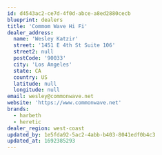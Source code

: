 ```yaml
---
id: d4543ac2-ce7d-4f0d-abce-a8ed2880cecb
blueprint: dealers
title: 'Commom Wave Hi Fi'
dealer_address:
  name: 'Wesley Katzir'
  street: '1451 E 4th St Suite 106'
  street2: null
  postCode: '90033'
  city: 'Los Angeles'
  state: CA
  country: US
  latitude: null
  longitude: null
email: wesley@commonwave.net
website: 'https://www.commonwave.net'
brands:
  - harbeth
  - heretic
dealer_region: west-coast
updated_by: 1e5fda92-5ac2-4abb-b403-8041edf0b4c3
updated_at: 1692385293
---
```


